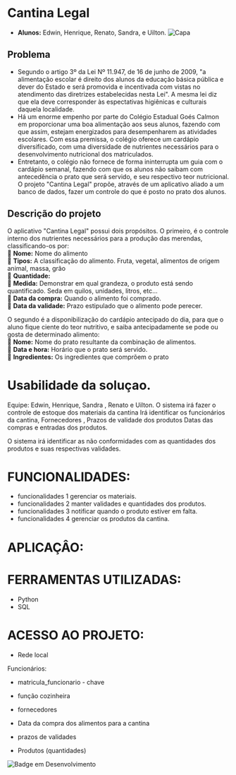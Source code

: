 # Cantina Legal
* **Alunos:** Edwin, Henrique, Renato, Sandra, e Uilton.
![Capa](https://upload.wikimedia.org/wikipedia/commons/c/c7/School_lunch.jpg)

## Problema
* Segundo o artigo 3º da Lei Nº 11.947, de 16 de junho de 2009, "a alimentação escolar é direito dos alunos da educação básica pública e dever do Estado e será promovida e incentivada com vistas no atendimento das diretrizes estabelecidas nesta Lei". A mesma lei diz que ela deve corresponder às espectativas higiênicas e culturais daquela localidade.
* Há um enorme empenho por parte do Colégio Estadual Goés Calmon em proporcionar uma boa alimentação aos seus alunos, fazendo com que assim, estejam energizados para desempenharem as atividades escolares. Com essa premissa, o colégio oferece um cardápio diversificado, com uma diversidade de nutrientes necessários para o desenvolvimento nutricional dos matriculados.
* Entretanto, o colégio não fornece de forma ininterrupta um guia com o cardápio semanal, fazendo com que os alunos não saibam com antecedência o prato que será servido, e seu respectivo teor nutricional. O projeto "Cantina Legal" propõe, através de um aplicativo aliado a um banco de dados, fazer um controle do que é posto no prato dos alunos.



## Descrição do projeto
O aplicativo "Cantina Legal" possui dois propósitos. O primeiro, é o controle interno dos nutrientes necessários para a produção das merendas, classificando-os por:<br>
:apple: **Nome:** Nome do alimento<br>
:broccoli:	**Tipos:** A classificação do alimento. Fruta, vegetal, alimentos de origem animal, massa, grão<br>
:onion: **Quantidade:**<br>
:pear: **Medida:** Demonstrar em qual grandeza, o produto está sendo quantificado. Seda em quilos, unidades, litros, etc...<br>
:carrot:	**Data da compra:** Quando o alimento foi comprado.<br>
:egg: **Data da validade:** Prazo estipulado que o alimento pode perecer.

O segundo é a disponibilização do cardápio antecipado do dia, para que o aluno fique ciente do teor nutritivo, e saiba antecipadamente se pode ou gosta de determinado alimento:<br>
:rice: **Nome:** Nome do prato resultante da combinação de alimentos.<br>
:stew: **Data e hora:** Horário que o prato será servido.<br>
:poultry_leg: **Ingredientes:** Os ingredientes que comprõem o prato<br>


# Usabilidade da soluçao.
Equipe: Edwin, Henrique, Sandra , Renato e Uilton.
O sistema irá fazer o controle de estoque dos materiais da cantina
Irá identificar os funcionários da cantina, Fornecedores , Prazos de validade dos produtos 
Datas das compras e entradas dos produtos.

O sistema irá identificar as não conformidades com as quantidades dos produtos e suas respectivas validades.

# FUNCIONALIDADES:
* funcionalidades 1 gerenciar os materiais. 
* funcionalidades 2 manter validades e quantidades dos produtos.
* funcionalidades 3 notificar quando o produto estiver em falta.
* funcionalidades 4 gerenciar os  produtos da cantina.

# APLICAÇÂO:

# FERRAMENTAS UTILIZADAS:
* Python
* SQL

# ACESSO AO PROJETO:
* Rede local


Funcionários:
* matricula_funcionario - chave
* função  cozinheira


* fornecedores

* Data da compra dos alimentos para a cantina
* prazos de validades

* Produtos (quantidades)

![Badge em Desenvolvimento](http://img.shields.io/static/v1?label=STATUS&message=EM%20DESENVOLVIMENTO&color=GREEN&style=for-the-badge)

